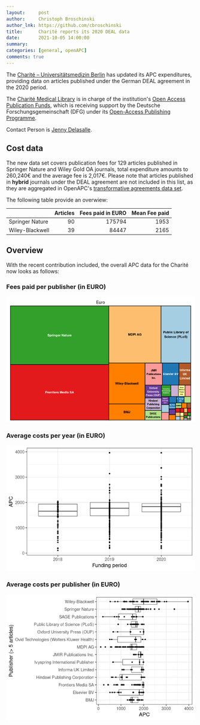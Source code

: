 ```yaml
---
layout:     post
author:     Christoph Broschinski
author_lnk: https://github.com/cbroschinski
title:      Charité reports its 2020 DEAL data
date:       2021-10-05 14:00:00
summary:    
categories: [general, openAPC]
comments: true
---
```





The [Charité – Universitätsmedizin Berlin](https://www.charite.de/) has updated its APC expenditures, providing data on articles published under the German DEAL agreement in the 2020 period.

The [Charité Medical Library](https://bibliothek.charite.de/) is in charge of the institution's [Open Access Publication Funds](https://bibliothek.charite.de/publizieren/open_access/),
which is receiving support by the Deutsche Forschungsgemeinschaft (DFG) under its [Open-Access Publishing Programme](https://www.dfg.de/en/research_funding/programmes/infrastructure/lis/open_access/infrastructure_funding/index.html#4).

Contact Person is [Jenny Delasalle](mailto:openaccess@charite.de).

## Cost data


The new data set covers publication fees for 129 articles published in Springer Nature and Wiley Gold OA journals, total expenditure amounts to 260,240€ and the average fee is 2,017€. Please note that articles published in **hybrid** journals under the DEAL agreement are not included in this list, as they are aggregated in OpenAPC's [transformative agreements data set](https://github.com/OpenAPC/openapc-de/tree/master/data/transformative_agreements).

The following table provide an overwiew:


|                | Articles| Fees paid in EURO| Mean Fee paid|
|:---------------|--------:|-----------------:|-------------:|
|Springer Nature |       90|            175794|          1953|
|Wiley-Blackwell |       39|             84447|          2165|

## Overview

With the recent contribution included, the overall APC data for the Charité now looks as follows:

### Fees paid per publisher (in EURO)

![plot of chunk tree_charite_2021_10_05_full](/figure/tree_charite_2021_10_05_full-1.png)

###  Average costs per year (in EURO)

![plot of chunk box_charite_2021_10_05_year_full](/figure/box_charite_2021_10_05_year_full-1.png)

###  Average costs per publisher (in EURO)

![plot of chunk box_charite_2021_10_05_publisher_full](/figure/box_charite_2021_10_05_publisher_full-1.png)
